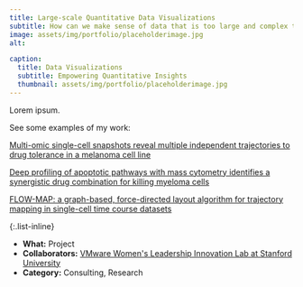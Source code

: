 ```yaml
---
title: Large-scale Quantitative Data Visualizations
subtitle: How can we make sense of data that is too large and complex to see?
image: assets/img/portfolio/placeholderimage.jpg
alt: 

caption:
  title: Data Visualizations
  subtitle: Empowering Quantitative Insights
  thumbnail: assets/img/portfolio/placeholderimage.jpg
---
```

Lorem ipsum.

See some examples of my work:

[Multi-omic single-cell snapshots reveal multiple independent trajectories to drug tolerance in a melanoma cell line](https://www.nature.com/articles/s41467-020-15956-9)

[Deep profiling of apoptotic pathways with mass cytometry identifies a synergistic drug combination for killing myeloma cells](https://www.nature.com/articles/s41418-020-0498-z)

[FLOW-MAP: a graph-based, force-directed layout algorithm for trajectory mapping in single-cell time course datasets](https://www.nature.com/articles/s41596-019-0246-3)

{:.list-inline}
- **What:** Project
- **Collaborators:** [VMware Women's Leadership Innovation Lab at Stanford University](https://womensleadership.stanford.edu/)
- **Category:** Consulting, Research

